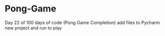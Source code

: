 # Pong-Game
Day 22 of 100 days of code (Pong Game Completion)
add files to Pycharm new project and run to play
